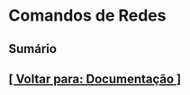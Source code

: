 # Comandos de Redes

## Sumário

## [[ Voltar para: Documentação ]](./documentacao.md#comandos-redes)